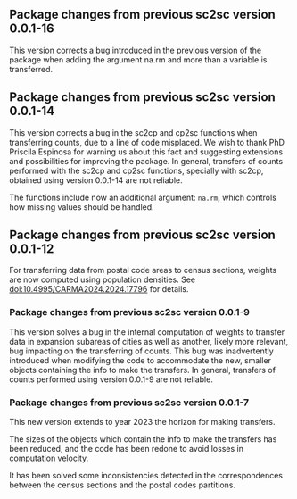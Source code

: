 ## Package changes from previous sc2sc version 0.0.1-16

This version corrects a bug introduced in the previous version of the package when adding the argument na.rm and more than a variable is transferred.

## Package changes from previous sc2sc version 0.0.1-14

This version corrects a bug in the sc2cp and cp2sc functions when transferring counts, due to a line of code misplaced. We wish to thank PhD Priscila Espinosa for warning us about this fact and suggesting extensions and possibilities for improving the package. In general, transfers of counts performed with the sc2cp and cp2sc functions, specially with sc2cp, obtained using version 0.0.1-14 are not reliable.

The functions include now an additional argument: `na.rm`, which controls how missing values should be handled.

## Package changes from previous sc2sc version 0.0.1-12

For transferring data from postal code areas to census sections, weights are now computed using population densities. See <doi:10.4995/CARMA2024.2024.17796> for details.

### Package changes from previous sc2sc version 0.0.1-9

This version solves a bug in the internal computation of weights to transfer data in expansion subareas of cities as well as another, likely more relevant, bug impacting on the transferring of counts. This bug was inadvertently introduced when modifying the code to accommodate the new, smaller objects containing the info to make the transfers. In general, transfers of counts performed using version 0.0.1-9 are not reliable.


### Package changes from previous sc2sc version 0.0.1-7

This new version extends to year 2023 the horizon for making transfers. 

The sizes of the objects which contain the info to make the transfers has been reduced, and the code has been redone to avoid losses in computation velocity.

It has been solved some inconsistencies detected in the correspondences between the census sections and the postal codes partitions.
